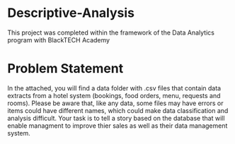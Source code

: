 # Descriptive-Analysis
This project was completed within the framework of the Data Analytics program with BlackTECH Academy

# Problem Statement
In the attached, you will find a data folder with .csv files that contain data extracts from a hotel system (bookings, food orders, menu, requests and rooms). 
Please be aware that, like any data, some files may have errors or items could have different names, which could make data classification and analysis difficult.
Your task is to tell a story based on the database that will enable managment to improve thier sales as well as their data management system.
